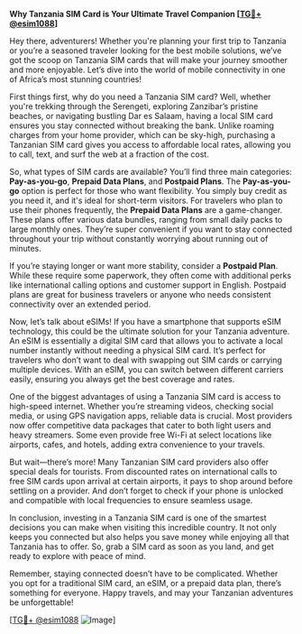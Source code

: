 **Why Tanzania SIM Card is Your Ultimate Travel Companion [[TG💪+ @esim1088](https://t.me/s/esim1088)]**

Hey there, adventurers! Whether you're planning your first trip to Tanzania or you’re a seasoned traveler looking for the best mobile solutions, we’ve got the scoop on Tanzania SIM cards that will make your journey smoother and more enjoyable. Let’s dive into the world of mobile connectivity in one of Africa’s most stunning countries!

First things first, why do you need a Tanzania SIM card? Well, whether you're trekking through the Serengeti, exploring Zanzibar’s pristine beaches, or navigating bustling Dar es Salaam, having a local SIM card ensures you stay connected without breaking the bank. Unlike roaming charges from your home provider, which can be sky-high, purchasing a Tanzanian SIM card gives you access to affordable local rates, allowing you to call, text, and surf the web at a fraction of the cost.

So, what types of SIM cards are available? You’ll find three main categories: **Pay-as-you-go**, **Prepaid Data Plans**, and **Postpaid Plans**. The **Pay-as-you-go** option is perfect for those who want flexibility. You simply buy credit as you need it, and it's ideal for short-term visitors. For travelers who plan to use their phones frequently, the **Prepaid Data Plans** are a game-changer. These plans offer various data bundles, ranging from small daily packs to large monthly ones. They’re super convenient if you want to stay connected throughout your trip without constantly worrying about running out of minutes.

If you’re staying longer or want more stability, consider a **Postpaid Plan**. While these require some paperwork, they often come with additional perks like international calling options and customer support in English. Postpaid plans are great for business travelers or anyone who needs consistent connectivity over an extended period.

Now, let’s talk about eSIMs! If you have a smartphone that supports eSIM technology, this could be the ultimate solution for your Tanzania adventure. An eSIM is essentially a digital SIM card that allows you to activate a local number instantly without needing a physical SIM card. It’s perfect for travelers who don’t want to deal with swapping out SIM cards or carrying multiple devices. With an eSIM, you can switch between different carriers easily, ensuring you always get the best coverage and rates.

One of the biggest advantages of using a Tanzania SIM card is access to high-speed internet. Whether you’re streaming videos, checking social media, or using GPS navigation apps, reliable data is crucial. Most providers now offer competitive data packages that cater to both light users and heavy streamers. Some even provide free Wi-Fi at select locations like airports, cafes, and hotels, adding extra convenience to your travels.

But wait—there’s more! Many Tanzanian SIM card providers also offer special deals for tourists. From discounted rates on international calls to free SIM cards upon arrival at certain airports, it pays to shop around before settling on a provider. And don’t forget to check if your phone is unlocked and compatible with local frequencies to ensure seamless usage.

In conclusion, investing in a Tanzania SIM card is one of the smartest decisions you can make when visiting this incredible country. It not only keeps you connected but also helps you save money while enjoying all that Tanzania has to offer. So, grab a SIM card as soon as you land, and get ready to explore with peace of mind.

Remember, staying connected doesn’t have to be complicated. Whether you opt for a traditional SIM card, an eSIM, or a prepaid data plan, there’s something for everyone. Happy travels, and may your Tanzanian adventures be unforgettable!

[[TG💪+ @esim1088](https://t.me/s/esim1088) ![Image](https://i.postimg.cc/Y0z9fWf4/image.png)]